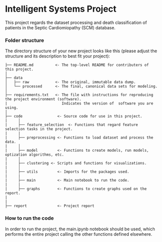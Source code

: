 # Intelligent Systems Project

This project regards the dataset processing and death classification of patients in the Septic Cardiomiopathy (SCM) database.

### Folder structure

The directory structure of your new project looks like this (please adjust the structure and its description to best fit your project): 

```
├── README.md          <- The top-level README for contributers of this project.
│
├── data
│   ├── raw            <- The original, immutable data dump.
│   └── processed      <- The final, canonical data sets for modeling.
│
├── requirements.txt   <- The file with instructions for reproducing the project environment (software).  
|                         Indicates the version of  software you are using.
│
├── code                <- Source code for use in this project.
|     │
|     ├── feature_selection  <- Functions that regard feature selection tasks in the project.
|     | 
|     ├── preprocessing <- Functions to load dataset and process the data.
|     │
|     ├── model         <- Functions to create models, run models, optization algorithms, etc.
|     │
|     ├── clustering <- Scripts and functions for visualizations.
|     │
|     ├── utils         <- Imports for the packages used.
|     |
|     ├── main          <- Main notebook to run the code.
|     |     
|     ├── graphs        <- Functions to create graphs used on the report.
|
|
├── report              <- Project report

```


### How to run the code

In order to run the project, the main.ipynb notebook should be used, which performs the entire project calling the other functions defined elsewhere.
